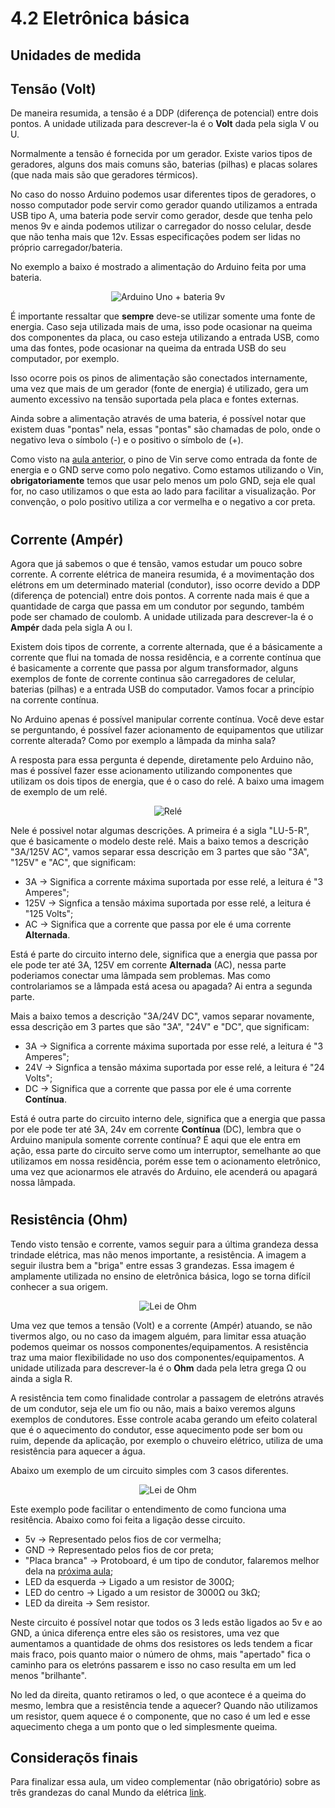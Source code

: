 # 4.2 Eletrônica básica

## Unidades de medida

## Tensão (Volt)

De maneira resumida, a tensão é a DDP (diferença de potencial) entre dois pontos. A unidade utilizada para descrever-la é o **Volt** dada pela sigla V ou U.
<p></p>

Normalmente a tensão é fornecida por um gerador. Existe varios tipos de geradores, alguns dos mais comuns são, baterias (pilhas) e placas solares (que nada mais são que geradores térmicos).
<p></p>

No caso do nosso Arduino podemos usar diferentes tipos de geradores, o nosso computador pode servir como gerador quando utilizamos a entrada USB tipo A, uma bateria pode servir como gerador, desde que tenha pelo menos 9v e ainda podemos utilizar o carregador do nosso celular, desde que não tenha mais que 12v. Essas especificações podem ser lidas no próprio carregador/bateria.
<p></p>

No exemplo a baixo é mostrado a alimentação do Arduino feita por uma bateria.

<p align="center">
    <img src="../imgs/ModuloBasico/Eletronica-basica/AlimentacaoComBateria.png" alt="Arduino Uno + bateria 9v">
</p>

É importante ressaltar que **sempre** deve-se utilizar somente uma fonte de energia. Caso seja utilizada mais de uma, isso pode ocasionar na queima dos componentes da placa, ou caso esteja utilizando a entrada USB, como uma das fontes, pode ocasionar na queima da entrada USB do seu computador, por exemplo.
<p></p>

Isso ocorre pois os pinos de alimentação são conectados internamente, uma vez que mais de um gerador (fonte de energia) é utilizado, gera um aumento excessivo na tensão suportada pela placa e fontes externas.
<p></p>

Ainda sobre a alimentação através de uma bateria, é possível notar que existem duas "pontas" nela, essas "pontas" são chamadas de polo, onde o negativo leva o símbolo (-) e o positivo o símbolo de (+). 
<p></p>

Como visto na [aula anterior](/src/4-Modulo-basico/1-Conhecendo), o pino de Vin serve como entrada da fonte de energia e o GND serve como polo negativo. Como estamos utilizando o Vin, **obrigatoriamente** temos que usar pelo menos um polo GND, seja ele qual for, no caso utilizamos o que esta ao lado para facilitar a visualização. Por convenção, o polo positivo utiliza a cor vermelha e o negativo a cor preta.
<p></p>

#
## Corrente (Ampér)

Agora que já sabemos o que é tensão, vamos estudar um pouco sobre corrente. A corrente elétrica de maneira resumida, é a movimentação dos elétrons em um determinado material (condutor), isso ocorre devido a DDP (diferença de potencial) entre dois pontos. A corrente nada mais é que a quantidade de carga que passa em um condutor por segundo, também pode ser chamado de coulomb. A unidade utilizada para descrever-la é o **Ampér** dada pela sigla A ou I.
<p></p>

Existem dois tipos de corrente, a corrente alternada, que é a básicamente a corrente que flui na tomada de nossa residência, e a corrente contínua que é basicamente a corrente que passa por algum transformador, alguns exemplos de fonte de corrente continua são carregadores de celular, baterias (pilhas) e a entrada USB do computador. Vamos focar a princípio na corrente contínua.
<p></p>

No Arduino apenas é possível manipular corrente contínua. Você deve estar se perguntando, é possível fazer acionamento de equipamentos que utilizar corrente alterada? Como por exemplo a lâmpada da minha sala?
<p></p>

A resposta para essa pergunta é depende, diretamente pelo Arduino não, mas é possível fazer esse acionamento utilizando componentes que utilizam os dois tipos de energia, que é o caso do relé. A baixo uma imagem de exemplo de um relé.

<p align="center">
    <img src="../imgs/ModuloBasico/Eletronica-basica/Rele.jpg" alt="Relé">
</p>

Nele é possivel notar algumas descrições. A primeira é a sigla "LU-5-R", que é basicamente o modelo deste relé. Mais a baixo temos a descrição "3A/125V AC", vamos separar essa descrição em 3 partes que são "3A", "125V" e "AC", que significam:
<p></p>

- 3A -> Significa a corrente máxima suportada por esse relé, a leitura é "3 Amperes";
- 125V -> Signfica a tensão máxima suportada por esse relé, a leitura é "125 Volts";
- AC -> Significa que a corrente que passa por ele é uma corrente **Alternada**.
<p></p>

Está é parte do circuito interno dele, significa que a energia que passa por ele pode ter até 3A, 125V em corrente **Alternada** (AC), nessa parte poderiamos conectar uma lâmpada sem problemas. Mas como controlariamos se a lâmpada está acesa ou apagada? Ai entra a segunda parte.
<p></p>

Mais a baixo temos a descrição "3A/24V DC", vamos separar novamente, essa descrição em 3 partes que são "3A", "24V" e "DC", que significam:

- 3A -> Significa a corrente máxima suportada por esse relé, a leitura é "3 Amperes";
- 24V -> Signfica a tensão máxima suportada por esse relé, a leitura é "24 Volts";
- DC -> Significa que a corrente que passa por ele é uma corrente **Contínua**.
<p></p>

Está é outra parte do circuito interno dele, significa que a energia que passa por ele pode ter até 3A, 24v em corrente **Contínua** (DC), lembra que o Arduino manipula somente corrente contínua? É aqui que ele entra em ação, essa parte do circuito serve como um interruptor, semelhante ao que utilizamos em nossa residência, porém esse tem o acionamento eletrônico, uma vez que acionarmos ele através do Arduino, ele acenderá ou apagará nossa lâmpada.
<p></p>

#
## Resistência (Ohm)

Tendo visto tensão e corrente, vamos seguir para a última grandeza dessa trindade elétrica, mas não menos importante, a resistência. A imagem a seguir ilustra bem a "briga" entre essas 3 grandezas. Essa imagem é amplamente utilizada no ensino de eletrônica básica, logo se torna difícil conhecer a sua origem.

<p align="center">
    <img src="../imgs/ModuloBasico/Eletronica-basica/LeiDeOhm.png" alt="Lei de Ohm">
</p>

Uma vez que temos a tensão (Volt) e a corrente (Ampér) atuando, se não tivermos algo, ou no caso da imagem alguém, para limitar essa atuação podemos queimar os nossos componentes/equipamentos. A resistência traz uma maior flexibilidade no uso dos componentes/equipamentos. A unidade utilizada para descrever-la é o **Ohm** dada pela letra grega Ω ou ainda a sigla R.
<p></p>

A resistência tem como finalidade controlar a passagem de eletróns através de um condutor, seja ele um fio ou não, mais a baixo veremos alguns exemplos de condutores. Esse controle acaba gerando um efeito colateral que é o aquecimento do condutor, esse aquecimento pode ser bom ou ruim, depende da aplicação, por exemplo o chuveiro elétrico, utiliza de uma resistência para aquecer a água.
<p></p>

Abaixo um exemplo de um circuito simples com 3 casos diferentes.

<p align="center">
    <img src="../imgs/ModuloBasico/Eletronica-basica/Resistores.jpg" alt="Lei de Ohm">
</p>

Este exemplo pode facilitar o entendimento de como funciona uma resitência. Abaixo como foi feita a ligação desse circuito.

- 5v -> Representado pelos fios de cor vermelha;
- GND -> Representado pelos fios de cor preta;
- "Placa branca" -> Protoboard, é um tipo de condutor, falaremos melhor dela na [próxima aula](/src/4-Modulo-basico/3-Componentes-eletronicos.md);
- LED da esquerda -> Ligado a um resistor de 300Ω;
- LED do centro -> Ligado a um resistor de 3000Ω ou 3kΩ;
- LED da direita -> Sem resistor.

Neste circuito é possível notar que todos os 3 leds estão ligados ao 5v e ao GND, a única diferença entre eles são os resistores, uma vez que aumentamos a quantidade de ohms dos resistores os leds tendem a ficar mais fraco, pois quanto maior o número de ohms, mais "apertado" fica o caminho para os eletróns passarem e isso no caso resulta em um led menos "brilhante".
<p></p>

No led da direita, quanto retiramos o led, o que acontece é a queima do mesmo, lembra que a resistência tende a aquecer? Quando não utilizamos um resistor, quem aquece é o componente, que no caso é um led e esse aquecimento chega a um ponto que o led simplesmente queima.
<p></p>

## Consideraçõs finais

Para finalizar essa aula, um video complementar (não obrigatório) sobre as três grandezas do canal Mundo da elétrica [link](https://www.youtube.com/watch?v=rDS-W6EQKpk).